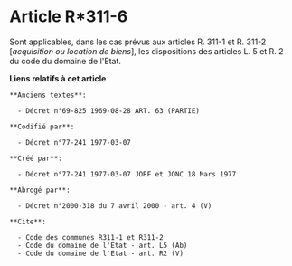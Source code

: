 # Article R*311-6

Sont applicables, dans les cas prévus aux articles R. 311-1 et R. 311-2 [*acquisition ou location de biens*], les
dispositions des articles L. 5 et R. 2 du code du domaine de l'Etat.

**Liens relatifs à cet article**

	**Anciens textes**:

	  - Décret n°69-825 1969-08-28 ART. 63 (PARTIE)

	**Codifié par**:

	  - Décret n°77-241 1977-03-07

	**Créé par**:

	  - Décret n°77-241 1977-03-07 JORF et JONC 18 Mars 1977

	**Abrogé par**:

	  - Décret n°2000-318 du 7 avril 2000 - art. 4 (V)

	**Cite**:

	  - Code des communes R311-1 et R311-2
	  - Code du domaine de l'Etat - art. L5 (Ab)
	  - Code du domaine de l'Etat - art. R2 (V)
